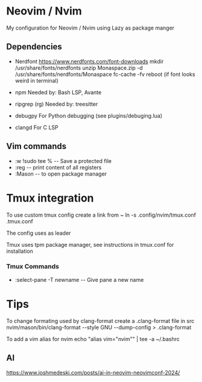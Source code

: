 # Neovim / Nvim

My configuration for Neovim / Nvim using Lazy as package manger

## Dependencies

* Nerdfont
  https://www.nerdfonts.com/font-downloads
  mkdir /usr/share/fonts/nerdfonts
  unzip Monaspace.zip -d /usr/share/fonts/nerdfonts/Monaspace
  fc-cache -fv
  reboot (if font looks weird in terminal)

* npm
  Needed by: Bash LSP, Avante

* ripgrep (rg)
  Needed by: treesitter

* debugpy
  For Python debugging (see plugins/debuging.lua)

* clangd
  For C LSP

## Vim commands

* :w !sudo tee %    -- Save a protected file
* :reg    -- print content of all registers
* :Mason  -- to open package manager

# Tmux integration

To use custom tmux config create a link from ~
 ln -s .config/nvim/tmux.conf .tmux.conf

The config uses <C-a> as leader

Tmux uses tpm package manager, see instructions in tmux.conf for installation

### Tmux Commands

* :select-pane -T newname       -- Give pane a new name

# Tips

To change formating used by clang-format create a .clang-format file in src
  nvim/mason/bin/clang-format --style GNU --dump-config > .clang-format

To add a vim alias for nvim
  echo "alias vim=\"nvim\"" | tee -a ~/.bashrc

## AI

https://www.joshmedeski.com/posts/ai-in-neovim-neovimconf-2024/

